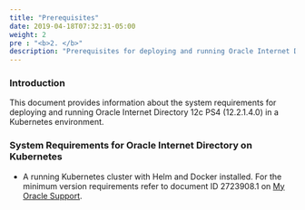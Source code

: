 ```yaml
---
title: "Prerequisites"
date: 2019-04-18T07:32:31-05:00
weight: 2
pre : "<b>2. </b>"
description: "Prerequisites for deploying and running Oracle Internet Directory in a Kubernetes environment."
---
```


### Introduction

This document provides information about the system requirements for deploying and running Oracle Internet Directory 12c PS4 (12.2.1.4.0) in a Kubernetes environment.

### System Requirements for Oracle Internet Directory on Kubernetes

* A running Kubernetes cluster with Helm and Docker installed. For the minimum version requirements refer to document ID 2723908.1 on [My Oracle Support](https://support.oracle.com).
